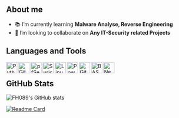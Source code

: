 ## About me 
- 📚  I’m currently learning **Malware Analyse, Reverse Engineering**   
- 👀  I’m looking to collaborate on **Any IT-Security related Projects**

## Languages and Tools

<img align="left" title="Python"  width="30px" src="https://cdn.icon-icons.com/icons2/1508/PNG/512/python_104451.png"> 

<img align="left" title="Git" width="30px" src="https://upload.wikimedia.org/wikipedia/commons/thumb/3/3f/Git_icon.svg/1200px-Git_icon.svg.png">

<img align="left" title="pfSense" width="30px" src="https://wpcomputersolutions.com/wp-content/uploads/2018/07/pfsense-logo-e1534531558807.png">

<img align="left" title="Suricata"  width="30px" src="https://idsips.files.wordpress.com/2015/10/suri-400x400.png?w=300">

<img align="left" title="Linux"  width="30px" src="https://isc.tamu.edu/~lewing/linux/sit3-shine.7.gif">

<img align="left" title="PowerShell"  width="30px" src="https://upload.wikimedia.org/wikipedia/commons/2/2f/PowerShell_5.0_icon.png">

<img align="left" title="GitHub"  width="30px" src="https://github.githubassets.com/images/modules/logos_page/GitHub-Mark.png">

<img align="left" title="BASH"  width="30px" src="https://www.vectorlogo.zone/logos/gnu_bash/gnu_bash-icon.svg">

<img align="left" title="Nessus"  width="30px" src="https://static.tenable.com/press/logos/products/Nessus-FullColor-RGB-logo.png">

<br/>

## GitHub Stats 

![FH089's GitHub stats](https://github-readme-stats.vercel.app/api?username=FH089&show_icons=true&theme=dark)


[![Readme Card](https://github-readme-stats.vercel.app/api/pin/?username=FH089&repo=Malware-Deobfuscation&theme=dark)](https://github.com/anuraghazra/github-readme-stats)
